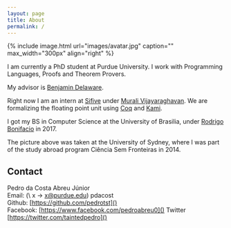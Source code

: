 ```yaml
---
layout: page
title: About
permalink: /
---
```


{% include image.html url="images/avatar.jpg" caption="" max_width="300px" align="right" %}

I am currently a PhD student at Purdue University. I work with Programming Languages,
Proofs and Theorem Provers.

My advisor is [Benjamin Delaware](https://www.cs.purdue.edu/homes/bendy/).

Right now I am an intern at [Sifive](https://www.sifive.com/) under 
[Murali Vijayaraghavan](http://people.csail.mit.edu/vmurali/). We are formalizing
the floating point unit using [Coq](https://coq.inria.fr/)
and [Kami](http://plv.csail.mit.edu/kami/).

I got my BS in Computer Science at the University of Brasilia, under 
[Rodrigo Bonifacio](http://wp.rbonifacio.net/) in 2017.

The picture above was taken at the University of Sydney, where I was part of the study
abroad program Ciência Sem Fronteiras in 2014.


## Contact
Pedro da Costa Abreu Júnior<br/>
Email: (\ x -> x@purdue.edu) pdacost<br/>
Github: [https://github.com/pedrotst]()<br/>
Facebook: [https://www.facebook.com/pedroabreu0]()
Twitter [https://twitter.com/taintedpedro]()
